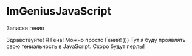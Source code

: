 # ImGeniusJavaScript
Записки гения 

Здравствуйте! Я Гена! Можно просто Гений! )))
Тут я буду проявлять свою гениальность в JavaScript.
Скоро будут перлы! 
